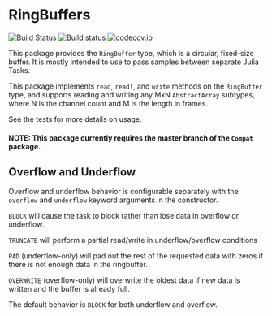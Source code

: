 # RingBuffers

[![Build Status](https://travis-ci.org/JuliaAudio/RingBuffers.jl.svg?branch=master)](https://travis-ci.org/JuliaAudio/RingBuffers.jl)
[![Build status](https://ci.appveyor.com/api/projects/status/lpjc1mv9stbkdhih?svg=true)](https://ci.appveyor.com/project/ssfrr/ringbuffers-jl)
[![codecov.io](https://codecov.io/github/JuliaAudio/RingBuffers.jl/coverage.svg?branch=master)](https://codecov.io/github/JuliaAudio/RingBuffers.jl?branch=master)

This package provides the `RingBuffer` type, which is a circular, fixed-size buffer. It is mostly intended to use to pass samples between separate Julia Tasks.

This package implements `read`, `read!`, and `write` methods on the `RingBuffer` type, and supports reading and writing any MxN `AbstractArray` subtypes, where N is the channel count and M is the length in frames.

See the tests for more details on usage.

#### NOTE: This package currently requires the master branch of the `Compat` package.

## Overflow and Underflow

Overflow and underflow behavior is configurable separately with the `overflow` and `underflow` keyword arguments in the constructor.

`BLOCK` will cause the task to block rather than lose data in overflow or underflow.

`TRUNCATE` will perform a partial read/write in underflow/overflow conditions

`PAD` (underflow-only) will pad out the rest of the requested data with zeros if there is not enough data in the ringbuffer.

`OVERWRITE` (overflow-only) will overwrite the oldest data if new data is written and the buffer is already full.

The default behavior is `BLOCK` for both underflow and overflow.
